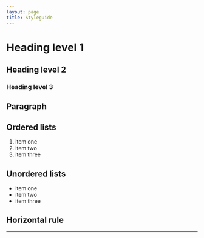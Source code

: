 ```yaml
---
layout: page
title: Styleguide
---
```


# Heading level 1
## Heading level 2
### Heading level 3

## Paragraph

## Ordered lists
1. item one
2. item two
3. item three

## Unordered lists
* item one
* item two
* item three

## Horizontal rule
---
